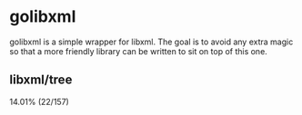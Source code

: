 # golibxml

golibxml is a simple wrapper for libxml. The goal is to avoid any extra magic so that a more friendly library can be written to sit on top of this one.

## libxml/tree

14.01% (22/157)
